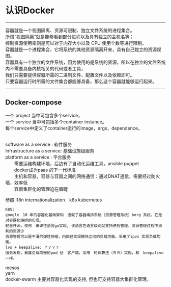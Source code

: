 # 认识Docker

---
容器就是一个视图隔离、资源可限制、独立文件系统的进程集合。<br/>
所谓“视图隔离”就是能够看到部分进程以及具有独立的主机名等；<br/>
控制资源使用率则是可以对于内存大小以及 CPU 使用个数等进行限制。<br/>
容器就是一个进程集合，它将系统的其他资源隔离开来，具有自己独立的资源视图。<br/>
容器具有一个独立的文件系统，因为使用的是系统的资源，所以在独立的文件系统内不需要具备内核相关的代码或者工具，<br/>
我们只需要提供容器所需的二进制文件、配置文件以及依赖即可。<br/>
只要容器运行时所需的文件集合都能够具备，那么这个容器就能够运行起来。<br/>

---

## Docker-compose

一个 project 当中可包含多个service，<br/>
一个 service 当中可包括多个container instance。<br/>
每个service中定义了container运行的image，args，dependence。<br/>

<br/>
software as a service      : 软件服务<br/>
Infrastructure as a service: 基础设施级服务<br/>
platform as a service      : 平台服务<br/>
　　需要运维构建环境，后边有了自动化运维工具，ansible puppet<br/>
　　docker成为paas 的下一代标准 <br/>
　　主机和容器，容器与容器之间的网络通信：通过DNAT通信，需要经过防火墙，效率低<br/>
　　容器集群化的管理迫在眉睫<br/>

参照 i18n internationalization　k8s kubernetes

    K8S:
    google　10 年的容器化基础架构　造就了容器编排系统（资源管理系统）borg 系统，它是对容器化编排的实现。
    轻量开源，使用　编译性语言go实现, 该语言在语言级别就支持进程管理，资源管理过程中消耗的资源少
    资源管理可以是平滑的弹性伸缩，内部已实现模块之间的负载均衡，采用了ipvs 实现负载均衡。
    lvs + keepalive: ？？？？
    服务发现，暴露负载均衡的pod 给　客户端，采用　轮训算法（ＲＲ）实现，和　keepalive 一样。

mesos<br/>
yarn<br/>
docker-swarm  主要对容器化实现的支持, 但也可支持容器大集群化管理。<br/>
